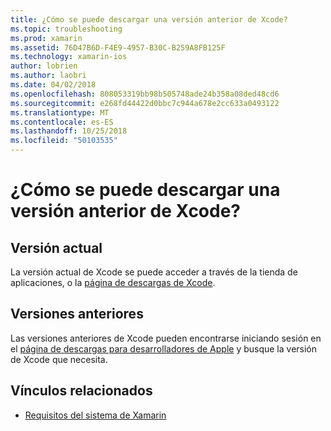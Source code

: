 ```yaml
---
title: ¿Cómo se puede descargar una versión anterior de Xcode?
ms.topic: troubleshooting
ms.prod: xamarin
ms.assetid: 76D47B6D-F4E9-4957-B30C-B259A8FB125F
ms.technology: xamarin-ios
author: lobrien
ms.author: laobri
ms.date: 04/02/2018
ms.openlocfilehash: 808053319bb98b505748ade24b358a08ded48cd6
ms.sourcegitcommit: e268fd44422d0bbc7c944a678e2cc633a0493122
ms.translationtype: MT
ms.contentlocale: es-ES
ms.lasthandoff: 10/25/2018
ms.locfileid: "50103535"
---
```

# <a name="how-can-i-download-a-previous-version-of-xcode"></a>¿Cómo se puede descargar una versión anterior de Xcode?

## <a name="current-version"></a>Versión actual

La versión actual de Xcode se puede acceder a través de la tienda de aplicaciones, o la [página de descargas de Xcode](https://developer.apple.com/xcode/downloads/).

## <a name="older-versions"></a>Versiones anteriores

Las versiones anteriores de Xcode pueden encontrarse iniciando sesión en el [página de descargas para desarrolladores de Apple](https://developer.apple.com/downloads/) y busque la versión de Xcode que necesita.

## <a name="related-links"></a>Vínculos relacionados
- [Requisitos del sistema de Xamarin](~/cross-platform/get-started/requirements.md)
